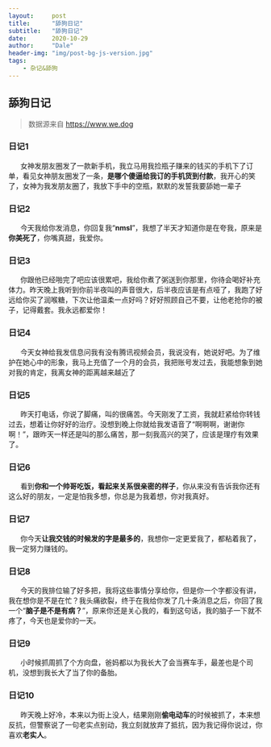```yaml
---
layout:     post
title:      "舔狗日记"
subtitle:   "舔狗日记"
date:       2020-10-29
author:     "Dale"
header-img: "img/post-bg-js-version.jpg"
tags:
    - 杂记&舔狗 
---
```


## 舔狗日记
> 数据源来自 https://www.we.dog 

### 日记1
&#160;&#160; &#160; &#160;女神发朋友圈发了一款新手机，我立马用我捡瓶子赚来的钱买的手机下了订单，看见女神朋友圈发了一条，**是哪个傻逼给我订的手机货到付款**，我开心的笑了，女神为我发朋友圈了，我放下手中的空瓶，默默的发誓我要舔她一辈子

### 日记2
&#160;&#160; &#160; &#160;今天我给你发消息，你回复我“**nmsl**”，我想了半天才知道你是在夸我，原来是**你美死了**，你嘴真甜，我爱你。

### 日记3
&#160;&#160; &#160; &#160;你跟他已经啪完了吧应该很累吧，我给你煮了粥送到你那里，你待会喝好补充体力。昨天晚上我听到你前半夜叫的声音很大，后半夜应该是有点哑了，我跑了好远给你买了润喉糖，下次让他温柔一点好吗？好好照顾自己不要，让他老抢你的被子，记得戴套。我永远都爱你！

### 日记4
&#160;&#160; &#160; &#160;今天女神给我发信息问我有没有腾讯视频会员，我说没有，她说好吧。为了维护在她心中的形象，我马上充值了一个月的会员，我把账号发过去，我能想象到她对我的肯定，我离女神的距离越来越近了

### 日记5
&#160;&#160; &#160; &#160;昨天打电话，你说了脚痛，叫的很痛苦。今天刚发了工资，我就赶紧给你转钱过去，想着让你好好的治疗。没想到晚上你就给我发语音了“啊啊啊，谢谢你啊！”，跟昨天一样还是叫的那么痛苦，那一刻我高兴的哭了，应该是理疗有效果了。

### 日记6
&#160;&#160; &#160; &#160;看到**你和一个帅哥吃饭，看起来关系很亲密的样子**，你从来没有告诉我你还有这么好的朋友，一定是怕我多想，你总是为我着想，你对我真好。

### 日记7
&#160;&#160; &#160; &#160;你今天**让我交钱的时候发的字是最多的**，我想你一定更爱我了，都粘着我了，我一定努力赚钱的。

### 日记8
&#160;&#160; &#160; &#160;今天的我排位输了好多把，我将这些事情分享给你，但是你一个字都没有讲，我在想你是不是在忙？我头痛欲裂，终于在我给你发了几十条消息之后，你回了我一个“**脑子是不是有病？**”，原来你还是关心我的，看到这句话，我的脑子一下就不疼了，今天也是爱你的一天。

### 日记9
&#160;&#160; &#160; &#160;小时候抓周抓了个方向盘，爸妈都以为我长大了会当赛车手，最差也是个司机，没想到我长大了当了你的备胎。

### 日记10
&#160;&#160; &#160; &#160;昨天晚上好冷，本来以为街上没人，结果刚刚**偷电动车**的时候被抓了，本来想反抗，但警察说了一句老实点别动，我立刻就放弃了抵抗，因为我记得你说过，你喜欢**老实人**。
